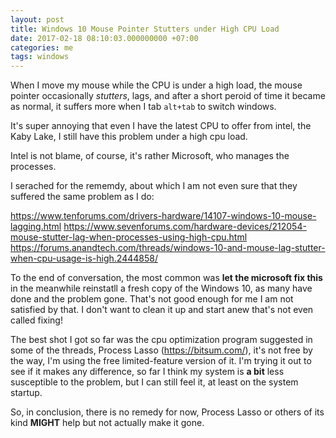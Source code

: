 ```yaml
---
layout: post
title: Windows 10 Mouse Pointer Stutters under High CPU Load
date: 2017-02-18 08:10:03.000000000 +07:00
categories: me
tags: windows
---
```

When I move my mouse while the CPU is under a high load, the mouse pointer occasionally *stutters*, lags, and after a short peroid of time it became as normal, it suffers more when I tab `alt+tab` to switch windows. 

It's super annoying that even I have the latest CPU to offer from intel, the Kaby Lake, I still have this problem under a high cpu load.

Intel is not blame, of course, it's rather Microsoft, who manages the processes.

I serached for the rememdy, about which I am not even sure that they suffered the same problem as I do:

https://www.tenforums.com/drivers-hardware/14107-windows-10-mouse-lagging.html
https://www.sevenforums.com/hardware-devices/212054-mouse-stutter-lag-when-processes-using-high-cpu.html
https://forums.anandtech.com/threads/windows-10-and-mouse-lag-stutter-when-cpu-usage-is-high.2444858/

To the end of conversation, the most common was **let the microsoft fix this** in the meanwhile reinstatll a fresh copy of the Windows 10, as many have done and the problem gone. That's not good enough for me I am not satisfied by that. I don't want to clean it up and start anew that's not even called fixing!

The best shot I got so far was the cpu optimization program suggested in some of the threads, Process Lasso (https://bitsum.com/), it's not free by the way, I'm using the free limited-feature version of it. I'm trying it out to see if it makes any difference, so far I think my system is **a bit** less susceptible to the problem, but I can still feel it, at least on the system startup. 

So, in conclusion, there is no remedy for now, Process Lasso or others of its kind **MIGHT** help but not actually make it gone.
